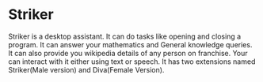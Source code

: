 # Striker
Striker is a desktop assistant. It can do tasks like opening and closing a program. It can answer your mathematics and General knowledge queries. It can also provide you wikipedia details of any person on franchise. Your can interact with it either using text or speech. It has two extensions named Striker(Male version) and Diva(Female Version).
